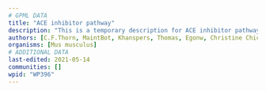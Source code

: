 ```yaml
---
# GPML DATA
title: "ACE inhibitor pathway"
description: "This is a temporary description for ACE inhibitor pathway"
authors: [C.F.Thorn, MaintBot, Khanspers, Thomas, Egonw, Christine Chichester, Eweitz]
organisms: [Mus musculus]
# ADDITIONAL DATA
last-edited: 2021-05-14
communities: []
wpid: "WP396"
---
```


